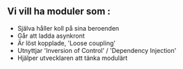 ##  Vi vill ha moduler som :

<ul> 
	<li>Själva håller koll på sina beroenden</li>
	<li>Går att ladda asynkront</li>
	<li>Är löst kopplade, 'Loose coupling'</li>
	<li>Utnyttjar 'Inversion of Control' / 'Dependency Injection'</li>
	<li>Hjälper utvecklaren att tänka modulärt</li>
</ul>
